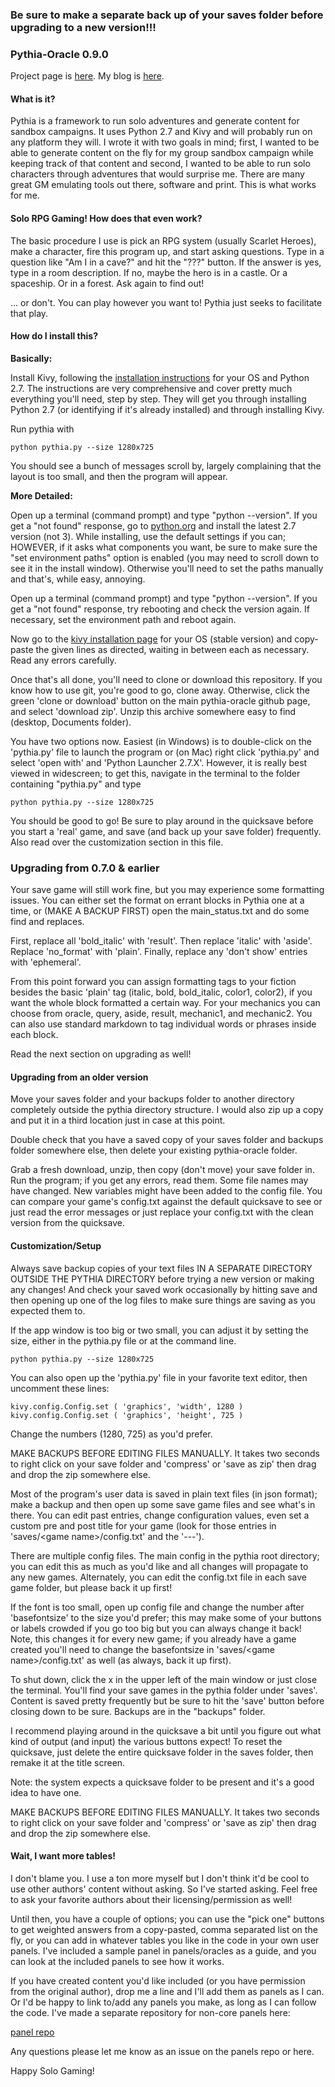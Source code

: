 ### Be sure to make a separate back up of your saves folder before upgrading to a new version!!!

### Pythia-Oracle 0.9.0

Project page is [here](https://exposit.github.io/pythia-oracle/). My blog is [here](https://exposit.github.io/katamoiran/).

#### What is it?

Pythia is a framework to run solo adventures and generate content for sandbox campaigns. It uses Python 2.7 and Kivy and will probably run on any platform they will. I wrote it with two goals in mind; first, I wanted to be able to generate content on the fly for my group sandbox campaign while keeping track of that content and second, I wanted to be able to run solo characters through adventures that would surprise me. There are many great GM emulating tools out there, software and print. This is what works for me.

#### Solo RPG Gaming! How does that even work?

The basic procedure I use is pick an RPG system (usually Scarlet Heroes), make a character, fire this program up, and start asking questions. Type in a question like "Am I in a cave?" and hit the "???" button. If the answer is yes, type in a room description. If no, maybe the hero is in a castle. Or a spaceship. Or in a forest. Ask again to find out!

... or don't. You can play however you want to! Pythia just seeks to facilitate that play.

#### How do I install this?

**Basically:**

Install Kivy, following the [installation instructions](https://kivy.org/docs/installation/installation.html) for your OS and Python 2.7. The instructions are very comprehensive and cover pretty much everything you'll need, step by step. They will get you through installing Python 2.7 (or identifying if it's already installed) and through installing Kivy.

Run pythia with

`python pythia.py --size 1280x725`

You should see a bunch of messages scroll by, largely complaining that the layout is too small, and then the program will appear.

**More Detailed:**

Open up a terminal (command prompt) and type "python --version". If you get a "not found" response, go to [python.org](https://www.python.org/downloads/) and install the latest 2.7 version (not 3). While installing, use the default settings if you can; HOWEVER, if it asks what components you want, be sure to make sure the "set environment paths" option is enabled (you may need to scroll down to see it in the install window). Otherwise you'll need to set the paths manually and that's, while easy, annoying.

Open up a terminal (command prompt) and type "python --version". If you get a "not found" response, try rebooting and check the version again. If necessary, set the environment path and reboot again.

Now go to the [kivy installation page](https://kivy.org/docs/installation/installation.html) for your OS (stable version) and copy-paste the given lines as directed, waiting in between each as necessary. Read any errors carefully.

Once that's all done, you'll need to clone or download this repository. If you know how to use git, you're good to go, clone away. Otherwise, click the green 'clone or download' button on the main pythia-oracle github page, and select 'download zip'. Unzip this archive somewhere easy to find (desktop, Documents folder).

You have two options now. Easiest (in Windows) is to double-click on the 'pythia.py' file to launch the program or (on Mac) right click 'pythia.py' and select 'open with' and 'Python Launcher 2.7.X'. However, it is really best viewed in widescreen; to get this, navigate in the terminal to the folder containing "pythia.py" and type

`python pythia.py --size 1280x725`

You should be good to go! Be sure to play around in the quicksave before you start a 'real' game, and save (and back up your save folder) frequently. Also read over the customization section in this file.

### Upgrading from 0.7.0 & earlier

Your save game will still work fine, but you may experience some formatting issues. You can either set the format on errant blocks in Pythia one at a time, or (MAKE A BACKUP FIRST) open the main_status.txt and do some find and replaces.

First, replace all 'bold_italic' with 'result'. Then replace 'italic' with 'aside'. Replace 'no_format' with 'plain'. Finally, replace any 'don't show' entries with 'ephemeral'.

From this point forward you can assign formatting tags to your fiction besides the basic 'plain' tag (italic, bold, bold_italic, color1, color2), if you want the whole block formatted a certain way. For your mechanics you can choose from oracle, query, aside, result, mechanic1, and mechanic2. You can also use standard markdown to tag individual words or phrases inside each block.

Read the next section on upgrading as well!

#### Upgrading from an older version

Move your saves folder and your backups folder to another directory completely outside the pythia directory structure. I would also zip up a copy and put it in a third location just in case at this point.

Double check that you have a saved copy of your saves folder and backups folder somewhere else, then delete your existing pythia-oracle folder.

Grab a fresh download, unzip, then copy (don't move) your save folder in. Run the program; if you get any errors, read them. Some file names may have changed. New variables might have been added to the config file. You can compare your game's config.txt against the default quicksave to see or just read the error messages or just replace your config.txt with the clean version from the quicksave.

#### Customization/Setup

Always save backup copies of your text files IN A SEPARATE DIRECTORY OUTSIDE THE PYTHIA DIRECTORY before trying a new version or making any changes! And check your saved work occasionally by hitting save and then opening up one of the log files to make sure things are saving as you expected them to.

If the app window is too big or two small, you can adjust it by setting the size, either in the pythia.py file or at the command line.

`python pythia.py --size 1280x725`

You can also open up the 'pythia.py' file in your favorite text editor, then uncomment these lines:

`kivy.config.Config.set ( 'graphics', 'width', 1280 )`<br>
`kivy.config.Config.set ( 'graphics', 'height', 725 )`

Change the numbers (1280, 725) as you'd prefer.

MAKE BACKUPS BEFORE EDITING FILES MANUALLY. It takes two seconds to right click on your save folder and 'compress' or 'save as zip' then drag and drop the zip somewhere else.

Most of the program's user data is saved in plain text files (in json format); make a backup and then open up some save game files and see what's in there. You can edit past entries, change configuration values, even set a custom pre and post title for your game (look for those entries in 'saves/\<game name\>/config.txt' and the '---').

There are multiple config files. The main config in the pythia root directory; you can edit this as much as you'd like and all changes will propagate to any new games. Alternately, you can edit the config.txt file in each save game folder, but please back it up first!

If the font is too small, open up config file and change the number after 'basefontsize' to the size you'd prefer; this may make some of your buttons or labels crowded if you go too big but you can always change it back! Note, this changes it for every new game; if you already have a game created you'll need to change the basefontsize in 'saves/\<game name\>/config.txt' as well (as always, back it up first).

To shut down, click the x in the upper left of the main window or just close the terminal. You'll find your save games in the pythia folder under 'saves'. Content is saved pretty frequently but be sure to hit the 'save' button before closing down to be sure. Backups are in the "backups" folder.

I recommend playing around in the quicksave a bit until you figure out what kind of output (and input) the various buttons expect! To reset the quicksave, just delete the entire quicksave folder in the saves folder, then remake it at the title screen.

Note: the system expects a quicksave folder to be present and it's a good idea to have one.

MAKE BACKUPS BEFORE EDITING FILES MANUALLY. It takes two seconds to right click on your save folder and 'compress' or 'save as zip' then drag and drop the zip somewhere else.

#### Wait, I want more tables!

I don't blame you. I use a ton more myself but I don't think it'd be cool to use other authors' content without asking. So I've started asking. Feel free to ask your favorite authors about their licensing/permission as well!

Until then, you have a couple of options; you can use the "pick one" buttons to get weighted answers from a copy-pasted, comma separated list on the fly, or you can add in whatever tables you like in the code in your own user panels. I've included a sample panel in panels/oracles as a guide, and you can look at the included panels to see how it works.

If you have created content you'd like included (or you have permission from the original author), drop me a line and I'll add them as panels as I can. Or I'd be happy to link to/add any panels you make, as long as I can follow the code. I've made a separate repository for non-core panels here:

[panel repo](https://github.com/exposit/pythia-oracle-panels)

Any questions please let me know as an issue on the panels repo or here.

Happy Solo Gaming!
